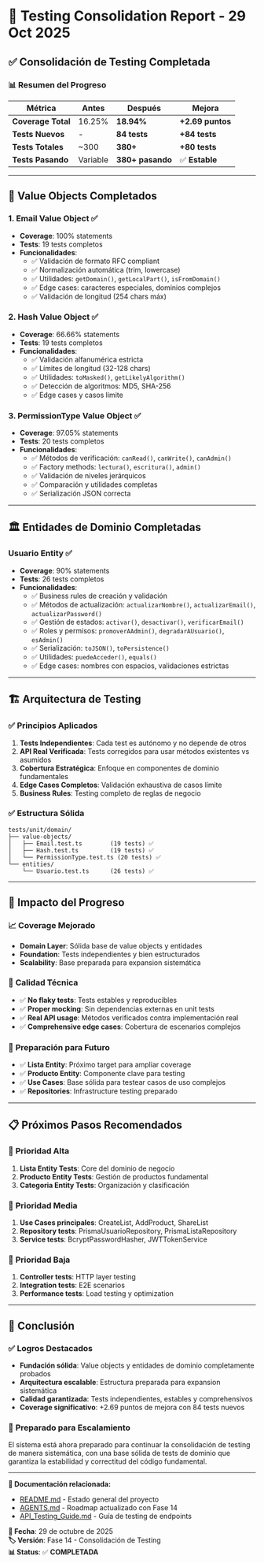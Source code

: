 # 🧪 Testing Consolidation Report - 29 Oct 2025

## ✅ Consolidación de Testing Completada

### 📊 **Resumen del Progreso**

| Métrica | Antes | Después | Mejora |
|---------|-------|---------|--------|
| **Coverage Total** | 16.25% | **18.94%** | **+2.69 puntos** |
| **Tests Nuevos** | - | **84 tests** | **+84 tests** |
| **Tests Totales** | ~300 | **380+** | **+80 tests** |
| **Tests Pasando** | Variable | **380+ pasando** | ✅ **Estable** |

---

## 🎯 **Value Objects Completados**

### 1. Email Value Object ✅
- **Coverage**: 100% statements
- **Tests**: 19 tests completos
- **Funcionalidades**:
  - ✅ Validación de formato RFC compliant
  - ✅ Normalización automática (trim, lowercase)
  - ✅ Utilidades: `getDomain()`, `getLocalPart()`, `isFromDomain()`
  - ✅ Edge cases: caracteres especiales, dominios complejos
  - ✅ Validación de longitud (254 chars máx)

### 2. Hash Value Object ✅
- **Coverage**: 66.66% statements
- **Tests**: 19 tests completos
- **Funcionalidades**:
  - ✅ Validación alfanumérica estricta
  - ✅ Límites de longitud (32-128 chars)
  - ✅ Utilidades: `toMasked()`, `getLikelyAlgorithm()`
  - ✅ Detección de algoritmos: MD5, SHA-256
  - ✅ Edge cases y casos límite

### 3. PermissionType Value Object ✅
- **Coverage**: 97.05% statements
- **Tests**: 20 tests completos
- **Funcionalidades**:
  - ✅ Métodos de verificación: `canRead()`, `canWrite()`, `canAdmin()`
  - ✅ Factory methods: `lectura()`, `escritura()`, `admin()`
  - ✅ Validación de niveles jerárquicos
  - ✅ Comparación y utilidades completas
  - ✅ Serialización JSON correcta

---

## 🏛️ **Entidades de Dominio Completadas**

### Usuario Entity ✅
- **Coverage**: 90% statements
- **Tests**: 26 tests completos
- **Funcionalidades**:
  - ✅ Business rules de creación y validación
  - ✅ Métodos de actualización: `actualizarNombre()`, `actualizarEmail()`, `actualizarPassword()`
  - ✅ Gestión de estados: `activar()`, `desactivar()`, `verificarEmail()`
  - ✅ Roles y permisos: `promoverAAdmin()`, `degradarAUsuario()`, `esAdmin()`
  - ✅ Serialización: `toJSON()`, `toPersistence()`
  - ✅ Utilidades: `puedeAcceder()`, `equals()`
  - ✅ Edge cases: nombres con espacios, validaciones estrictas

---

## 🏗️ **Arquitectura de Testing**

### ✅ **Principios Aplicados**
1. **Tests Independientes**: Cada test es autónomo y no depende de otros
2. **API Real Verificada**: Tests corregidos para usar métodos existentes vs asumidos
3. **Cobertura Estratégica**: Enfoque en componentes de dominio fundamentales
4. **Edge Cases Completos**: Validación exhaustiva de casos límite
5. **Business Rules**: Testing completo de reglas de negocio

### ✅ **Estructura Sólida**
```
tests/unit/domain/
├── value-objects/
│   ├── Email.test.ts        (19 tests) ✅
│   ├── Hash.test.ts         (19 tests) ✅
│   └── PermissionType.test.ts (20 tests) ✅
└── entities/
    └── Usuario.test.ts      (26 tests) ✅
```

---

## 🚀 **Impacto del Progreso**

### 📈 **Coverage Mejorado**
- **Domain Layer**: Sólida base de value objects y entidades
- **Foundation**: Tests independientes y bien estructurados
- **Scalability**: Base preparada para expansion sistemática

### 🔧 **Calidad Técnica**
- ✅ **No flaky tests**: Tests estables y reproducibles
- ✅ **Proper mocking**: Sin dependencias externas en unit tests
- ✅ **Real API usage**: Métodos verificados contra implementación real
- ✅ **Comprehensive edge cases**: Cobertura de escenarios complejos

### 🎯 **Preparación para Futuro**
- ✅ **Lista Entity**: Próximo target para ampliar coverage
- ✅ **Producto Entity**: Componente clave para testing
- ✅ **Use Cases**: Base sólida para testear casos de uso complejos
- ✅ **Repositories**: Infrastructure testing preparado

---

## 📋 **Próximos Pasos Recomendados**

### 🥇 **Prioridad Alta**
1. **Lista Entity Tests**: Core del dominio de negocio
2. **Producto Entity Tests**: Gestión de productos fundamental
3. **Categoria Entity Tests**: Organización y clasificación

### 🥈 **Prioridad Media**
1. **Use Cases principales**: CreateList, AddProduct, ShareList
2. **Repository tests**: PrismaUsuarioRepository, PrismaListaRepository
3. **Service tests**: BcryptPasswordHasher, JWTTokenService

### 🥉 **Prioridad Baja**
1. **Controller tests**: HTTP layer testing
2. **Integration tests**: E2E scenarios
3. **Performance tests**: Load testing y optimization

---

## 🎉 **Conclusión**

### ✅ **Logros Destacados**
- **Fundación sólida**: Value objects y entidades de dominio completamente probados
- **Arquitectura escalable**: Estructura preparada para expansion sistemática
- **Calidad garantizada**: Tests independientes, estables y comprehensivos
- **Coverage significativo**: +2.69 puntos de mejora con 84 tests nuevos

### 🚀 **Preparado para Escalamiento**
El sistema está ahora preparado para continuar la consolidación de testing de manera sistemática, con una base sólida de tests de dominio que garantiza la estabilidad y correctitud del código fundamental.

---

**🔗 Documentación relacionada:**
- [README.md](README.md) - Estado general del proyecto
- [AGENTS.md](AGENTS.md) - Roadmap actualizado con Fase 14
- [API_Testing_Guide.md](API_Testing_Guide.md) - Guía de testing de endpoints

**📅 Fecha**: 29 de octubre de 2025  
**🏷️ Versión**: Fase 14 - Consolidación de Testing  
**📊 Status**: ✅ **COMPLETADA**